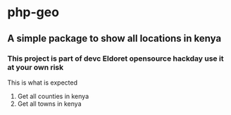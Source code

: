 # php-geo
## A simple package to show all locations in kenya

### This project is part of devc Eldoret opensource hackday use it at your own risk
This is what is expected
1. Get all counties in kenya
2. Get all towns in kenya
